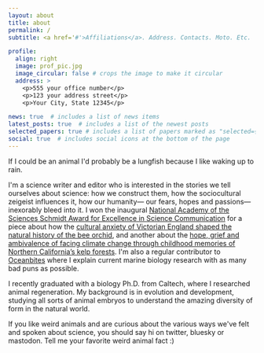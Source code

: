 ```yaml
---
layout: about
title: about
permalink: /
subtitle: <a href='#'>Affiliations</a>. Address. Contacts. Moto. Etc.

profile:
  align: right
  image: prof_pic.jpg
  image_circular: false # crops the image to make it circular
  address: >
    <p>555 your office number</p>
    <p>123 your address street</p>
    <p>Your City, State 12345</p>

news: true  # includes a list of news items
latest_posts: true  # includes a list of the newest posts
selected_papers: true # includes a list of papers marked as "selected={true}"
social: true  # includes social icons at the bottom of the page
---
```

If I could be an animal I'd probably be a lungfish because I like waking up to rain.

I'm a science writer and editor who is interested in the stories we tell ourselves about science: how we construct them, how the sociocultural zeigeist influences it, how our humanity— our fears, hopes and passions— inexorably bleed into it. I won the inaugural [National Academy of the Sciences Schmidt Award for Excellence in Science Communication](https://www.schmidtfutures.com/national-academies-announce-inaugural-recipients-of-eric-and-wendy-schmidt-awards-for-excellence-in-science-communications-totaling-600000/) for a piece about how the [cultural anxiety of Victorian England shaped the natural history of the bee orchid](https://caltechletters.org/viewpoints/orchids-science-and-culture), and another about the [hope, grief and ambivalence of facing climate change through childhood memories of Northern California’s kelp forests](https://www.thexylom.com/post/no-more-free-kelp-in-northern-california). 
I'm also a regular contributor to [Oceanbites](https://oceanbites.org/author/ftan/) where I explain current marine biology research with as many bad puns as possible.

I recently graduated with a biology Ph.D. from Caltech, where I researched animal regeneration. My background is in evolution and development, studying all sorts of animal embryos to understand the amazing diversity of form in the natural world. 

If you like weird animals and are curious about the various ways we've felt and spoken about science, you should say hi on twitter, bluesky or mastodon. Tell me your favorite weird animal fact :) 
